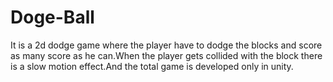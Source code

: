# Doge-Ball
It is a 2d dodge game where the player have to dodge the blocks and score as many score as he can.When the player gets collided with the block there is a slow motion effect.And the total game is developed only in unity.
